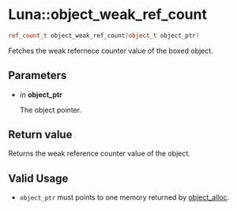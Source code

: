 # Luna::object_weak_ref_count

```c++
ref_count_t object_weak_ref_count(object_t object_ptr)
```

Fetches the weak refernece counter value of the boxed object. 



## Parameters
* *in* **object_ptr**

    The object pointer. 

## Return value
Returns the weak reference counter value of the object. 

## Valid Usage
* `object_ptr` must points to one memory returned by [object_alloc](group___runtime_object_1gabbcaac45f20e9e4c322fb1db0376b641.md). 


